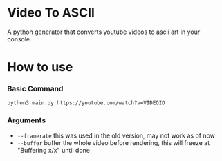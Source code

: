 # Video To ASCII
A python generator that converts youtube videos to ascii art in your console.

# How to use
### Basic Command
`python3 main.py https://youtube.com/watch?v=VIDEOID`

### Arguments
- `--framerate` this was used in the old version, may not work as of now
- `--buffer` buffer the whole video before rendering, this will freeze at "Buffering x/x" until done


